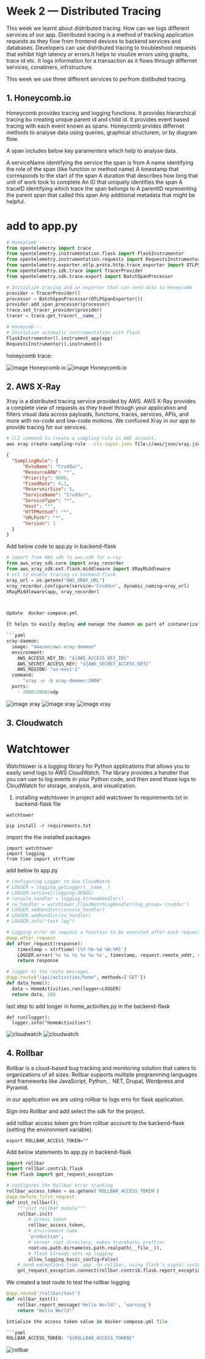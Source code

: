 # Week 2 — Distributed Tracing

This week we learnt about distributed tracing. How can we logs different services of our app.
Distributed tracing is a method of tracking application requests as they flow from frontend devices to backend services and databases. Developers can use distributed tracing to troubleshoot requests that exhibit high latency or errors.It helps to visulize errors using graphs, trace id etc.
It logs information for a transaction as it flows through differnet services, conatiners, infrstructure.

This week we use three different services to perfrom distibuted tracing.

##  1. Honeycomb.io
Honeycomb provides tracing and logging functions. It provides hierarchical tracing bu creating unique parent id and child id. It provides event based tracing with each event known as spans.
Honeycomb prvides differnet methods to analyse data using queries, graphical structurem, or by diagram flow.

A span includes below key paramenters which help to analyse data.
 
A serviceName identifying the service the span is from
A name identifying the role of the span (like function or method name)
A timestamp that corresponds to the start of the span
A duration that describes how long that unit of work took to complete
An ID that uniquely identifies the span
A traceID identifying which trace the span belongs to
A parentID representing the parent span that called this span
Any additional metadata that might be helpful.

# add to app.py

```python
# HoneyComb ------
from opentelemetry import trace
from opentelemetry.instrumentation.flask import FlaskInstrumentor
from opentelemetry.instrumentation.requests import RequestsInstrumentor
from opentelemetry.exporter.otlp.proto.http.trace_exporter import OTLPSpanExporter
from opentelemetry.sdk.trace import TracerProvider
from opentelemetry.sdk.trace.export import BatchSpanProcessor
```

```python
# Initialize tracing and an exporter that can send data to Honeycomb
provider = TracerProvider()
processor = BatchSpanProcessor(OTLPSpanExporter())
provider.add_span_processor(processor)
trace.set_tracer_provider(provider)
tracer = trace.get_tracer(__name__)
```

```python
# Honeycmb---
# Initialize automatic instrumentation with Flask
FlaskInstrumentor().instrument_app(app)
RequestsInstrumentor().instrument()
```
 honeycomb trace:

![image Honeycomb.io](assets/honeycomb1.png)
![image Honeycomb.io](assets/honeycomb2.jpg)
 


##  2. AWS X-Ray
Xray is a distributed tracing service provided by AWS. AWS X-Ray provides a complete view of requests as they travel through your application and filters visual data across payloads, functions, traces, services, APIs, and more with no-code and low-code motions.
We confiured Xray in our app to provide tracing for our services.

```bash
# CLI command to create a sampling rule in AWS account.
aws xray create-sampling-rule --cli-input-json file://aws/json/xray.json
```

```json
{
  "SamplingRule": {
      "RuleName": "Cruddur",
      "ResourceARN": "*",
      "Priority": 9000,
      "FixedRate": 0.1,
      "ReservoirSize": 5,
      "ServiceName": "Cruddur",
      "ServiceType": "*",
      "Host": "*",
      "HTTPMethod": "*",
      "URLPath": "*",
      "Version": 1
  }
}
```
Add below code to app.py in backend-flask 


```python
# import from AWS sdk to aws-sdk for x-ray
from aws_xray_sdk.core import xray_recorder
from aws_xray_sdk.ext.flask.middleware import XRayMiddleware
# url to enable tracing in backend-flask
xray_url = os.getenv("AWS_XRAY_URL")
xray_recorder.configure(service='Cruddur', dynamic_naming=xray_url)
XRayMiddleware(app, xray_recorder)



Update  docker-compose.yml

It helps to easily deploy and manage the daemon as part of contanerization.

```yaml
xray-daemon:
  image: "amazon/aws-xray-daemon"
  environment:
    AWS_ACCESS_KEY_ID: "${AWS_ACCESS_KEY_ID}"
    AWS_SECRET_ACCESS_KEY: "${AWS_SECRET_ACCESS_KEY}"
    AWS_REGION: "us-east-1"
  command:
    - "xray -o -b xray-daemon:2000"
  ports:
    - 2000:2000/udp
```

![image xray](assets/aws%20sample%20rule.png)
![image xray](assets/aws%20sample%20rule%202.png)
![image xray](assets/aws%20trace.jpg)


## 3. Cloudwatch 
# Watchtower
Watchtower is a logging library for Python applications that allows you to easily send logs to AWS CloudWatch. The library provides a handler that you can use to log events in your Python code, and then send those logs to CloudWatch for storage, analysis, and visualization.

1. installing watchtower in project
add watctower to requirements.txt in backend-flask file
```
watchtower

pip install -r requirements.txt
```

import the the installed packages
```
import watchtower
import logging
from time import strftime
```

add below  to app.py

```python
# Configuring Logger to Use CloudWatch
# LOGGER = logging.getLogger(__name__)
# LOGGER.setLevel(logging.DEBUG)
# console_handler = logging.StreamHandler()
# cw_handler = watchtower.CloudWatchLogHandler(log_group='cruddur')
# LOGGER.addHandler(console_handler)
# LOGGER.addHandler(cw_handler)
# LOGGER.info("test log")
```

```python
# Logging error on request a function to be executed after each request to the backend-flask application.
@app.after_request
def after_request(response):
    timestamp = strftime('[%Y-%b-%d %H:%M]')
    LOGGER.error('%s %s %s %s %s %s', timestamp, request.remote_addr, request.method, request.scheme, request.full_path, response.status)
    return response
```

```python
# logger to the route messages.
@app.route("/api/activities/home", methods=['GET'])
def data_home():
  data = HomeActivities.run(logger=LOGGER)
  return data, 200
```

last step to add looger in home_activities.py in the backend-flask
```
def run(logger):
  logger.info("HomeActivities")
```
![cloudwatch](assets/aws%20cloudwatch%20logs%201.png)
![cloudwatch](assets/aws%20cloudwatch%20logs%202.jpg)

## 4. Rollbar

Rollbar is a cloud-based bug tracking and monitoring solution that caters to organizations of all sizes. Rollbar supports multiple programming languages and frameworks like JavaScript, Python, . NET, Drupal, Wordpress and Pyramid.

in our application we are using rollbar to logs erro for flask application.

Sign into Rollbar and add select the sdk for the project.

add rollbar access token gro from rollbar account to the backend-flask (setting the environment variable).

```
export ROLLBAR_ACCESS_TOKEN=""
```

Add below statements to app.py in backend-flask

```python
import rollbar
import rollbar.contrib.flask
from flask import got_request_exception
```

```python
# configures the Rollbar error tracking
rollbar_access_token = os.getenv('ROLLBAR_ACCESS_TOKEN')
@app.before_first_request
def init_rollbar():
    """init rollbar module"""
    rollbar.init(
        # access token
        rollbar_access_token,
        # environment name
        'production',
        # server root directory, makes tracebacks prettier
        root=os.path.dirname(os.path.realpath(__file__)),
        # flask already sets up logging
        allow_logging_basic_config=False)
    # send exceptions from `app` to rollbar, using flask's signal system.
    got_request_exception.connect(rollbar.contrib.flask.report_exception, app)
```

We created a test route to test the rollbar logging

```python
@app.route('/rollbar/test')
def rollbar_test():
    rollbar.report_message('Hello World!', 'warning')
    return "Hello World!"

Intialize the access token value in docker-compose.yml file

```yaml
ROLLBAR_ACCESS_TOKEN: "${ROLLBAR_ACCESS_TOKEN}"
```
![rollbar](assets/rollbar.jpg)

